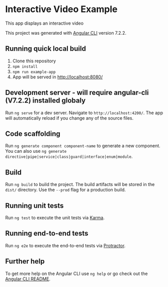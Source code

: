 # Interactive Video Example

This app displays an interactive video

This project was generated with [Angular CLI](https://github.com/angular/angular-cli) version 7.2.2.

## Running quick local build

1. Clone this repository
2. `npm install`
3. `npm run example-app`
4. App will be served in [http://localhost:8080/](http://localhost:8080/)

## Development server - will require angular-cli (V7.2.2) installed globaly

Run `ng serve` for a dev server. Navigate to `http://localhost:4200/`. The app will automatically reload if you change any of the source files.

## Code scaffolding

Run `ng generate component component-name` to generate a new component. You can also use `ng generate directive|pipe|service|class|guard|interface|enum|module`.

## Build

Run `ng build` to build the project. The build artifacts will be stored in the `dist/` directory. Use the `--prod` flag for a production build.

## Running unit tests

Run `ng test` to execute the unit tests via [Karma](https://karma-runner.github.io).

## Running end-to-end tests

Run `ng e2e` to execute the end-to-end tests via [Protractor](http://www.protractortest.org/).

## Further help

To get more help on the Angular CLI use `ng help` or go check out the [Angular CLI README](https://github.com/angular/angular-cli/blob/master/README.md).
